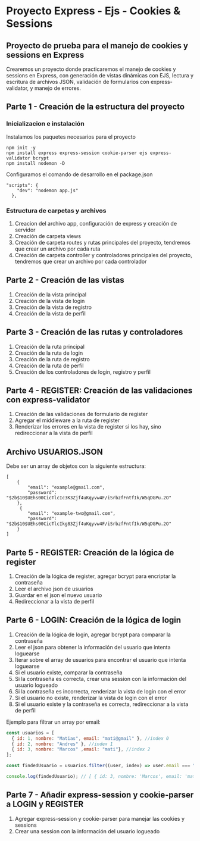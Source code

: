 # Proyecto Express - Ejs - Cookies & Sessions

## Proyecto de prueba para el manejo de cookies y sessions en Express

Crearemos un proyecto donde practicaremos el manejo de cookies y sessions en Express, con generación de vistas dinámicas con EJS, lectura y escritura de archivos JSON, validación de formularios con express-validator, y manejo de errores.

## Parte 1 - Creación de la estructura del proyecto

### Inicializacion e instalación

Instalamos los paquetes necesarios para el proyecto

```
npm init -y
npm install express express-session cookie-parser ejs express-validator bcrypt
npm install nodemon -D
```

Configuramos el comando de desarrollo en el package.json

```
"scripts": {
    "dev": "nodemon app.js"
  },
```

### Estructura de carpetas y archivos

1. Creacion del archivo app, configuración de express y creación de servidor
2. Creación de carpeta views
3. Creación de carpeta routes y rutas principales del proyecto, tendremos que crear un archivo por cada ruta
4. Creación de carpeta controller y controladores principales del proyecto, tendremos que crear un archivo por cada controlador

## Parte 2 - Creación de las vistas

1. Creación de la vista principal
2. Creación de la vista de login
3. Creación de la vista de registro
4. Creación de la vista de perfil

## Parte 3 - Creación de las rutas y controladores

1. Creación de la ruta principal
2. Creación de la ruta de login
3. Creación de la ruta de registro
4. Creación de la ruta de perfil
5. Creación de los controladores de login, registro y perfil

## Parte 4 - REGISTER: Creación de las validaciones con express-validator

1. Creación de las validaciones de formulario de register
2. Agregar el middleware a la ruta de register
3. Renderizar los errores en la vista de register si los hay, sino redireccionar a la vista de perfil

## Archivo USUARIOS.JSON

Debe ser un array de objetos con la siguiente estructura:

```
[
    {
        "email": "example@gmail.com",
        "password": "$2b$10$UEhs00CicTlcIc3K3Zjf4uKqyvw4F/iSrbzfFntfIk/W5qDGPu.2O"
    },
     {
        "email": "example-two@gmail.com",
        "password": "$2b$10$UEhs00CicTlcIkg83Zjf4uKqyvw4F/iSrbzfFntfIk/W5qDGPu.2O"
    }
]
```

## Parte 5 - REGISTER: Creación de la lógica de register

1. Creación de la lógica de register, agregar bcrypt para encriptar la contraseña
2. Leer el archivo json de usuarios
3. Guardar en el json el nuevo usuario
4. Redireccionar a la vista de perfil

## Parte 6 - LOGIN: Creación de la lógica de login

1. Creación de la lógica de login, agregar bcrypt para comparar la contraseña
2. Leer el json para obtener la información del usuario que intenta loguearse
3. Iterar sobre el array de usuarios para encontrar el usuario que intenta loguearse
4. Si el usuario existe, comparar la contraseña
5. Si la contraseña es correcta, crear una session con la información del usuario logueado
6. Si la contraseña es incorrecta, renderizar la vista de login con el error
7. Si el usuario no existe, renderizar la vista de login con el error
8. Si el usuario existe y la contraseña es correcta, redireccionar a la vista de perfil

Ejemplo para filtrar un array por email:

```js
const usuarios = [
  { id: 1, nombre: "Matias", email: "mati@gmail" }, //index 0
  { id: 2, nombre: "Andres" }, //index 1
  { id: 3, nombre: "Marcos" ,email: "mati"}, //index 2
];

const findedUsuario = usuarios.filter((user, index) => user.email === "mati");

console.log(findedUsuario); // [ { id: 3, nombre: 'Marcos', email: 'mati' } ]
```

## Parte 7 - Añadir express-session y cookie-parser a LOGIN y REGISTER

1. Agregar express-session y cookie-parser para manejar las cookies y sessions
2. Crear una session con la información del usuario logueado
````
